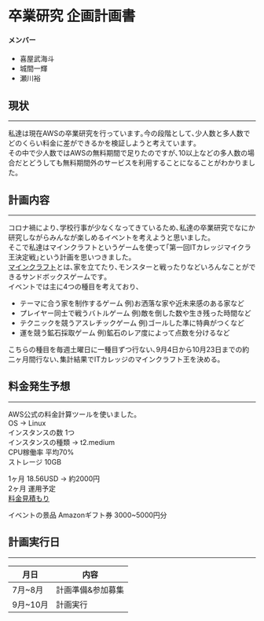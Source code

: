 # 卒業研究 企画計画書

#### メンバー
- 喜屋武海斗
- 城間一輝
- 瀬川裕

## 現状
---
私達は現在AWSの卒業研究を行っています｡今の段階として､少人数と多人数でどのくらい料金に差ができるかを検証しようと考えています｡  
その中で少人数ではAWSの無料期間で足りたのですが､10以上などの多人数の場合だとどうしても無料期間外のサービスを利用することになることがわかりました｡

## 計画内容
---
コロナ禍により､学校行事が少なくなってきているため､私達の卒業研究でなにか研究しながらみんなが楽しめるイベントを考えようと思いました｡  
そこで私達はマインクラフトというゲームを使って｢第一回ITカレッジマイクラ王決定戦｣という計画を思いつきました｡  
[マインクラフト](https://ja.wikipedia.org/wiki/Minecraft)とは､家を立てたり､モンスターと戦ったりなどいろんなことができるサンドボックスゲームです｡  
イベントでは主に4つの種目を考えており､
- テーマに合う家を制作するゲーム 例)お洒落な家や近未来感のある家など
- プレイヤー同士で戦うバトルゲーム 例)敵を倒した数や生き残った時間など
- テクニックを競うアスレチックゲーム 例)ゴールした準に特典がつくなど
- 運を競う鉱石採取ゲーム 例)鉱石のレア度によって点数を分けるなど

こちらの種目を毎週土曜日に一種目ずつ行ない､9月4日から10月23日までの約二ヶ月間行ない､集計結果でITカレッジのマインクラフト王を決める｡

## 料金発生予想
---
AWS公式の料金計算ツールを使いました｡  
OS -> Linux  
インスタンスの数 1つ  
インスタンスの種類 -> t2.medium  
CPU稼働率 平均70%  
ストレージ 10GB  

1ヶ月 18.56USD -> 約2000円  
2ヶ月 運用予定  
[料金見積もり](https://calculator.aws/#/estimate?id=2937dc15cf4765d5ccae9acbcb12744ee4773020)

イベントの景品 Amazonギフト券 3000~5000円分

## 計画実行日
---
| 月日 | 内容 |
| --- | --- |
| 7月~8月 | 計画準備&参加募集 |
| 9月~10月 | 計画実行 |
